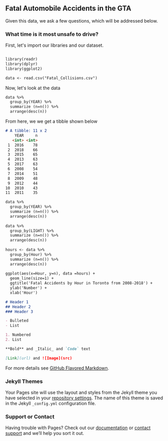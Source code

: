 ## Fatal Automobile Accidents in the GTA

Given this data, we ask a few questions, which will be addressed below.

### What time is it most unsafe to drive?

First, let's import our libraries and our dataset.
```markdown

library(readr)
library(dplyr)
library(ggplot2)

data <- read.csv("Fatal_Collisions.csv")

```
Now, let's look at the data

``` markdown
data %>%
  group_by(YEAR) %>%
  summarize (n=n()) %>%
  arrange(desc(n))
```
From here, we we get a tibble shown below

``` markdown
# A tibble: 11 x 2
    YEAR     n
   <int> <int>
 1  2016    78
 2  2018    66
 3  2015    65
 4  2013    63
 5  2017    63
 6  2008    54
 7  2014    51
 8  2009    48
 9  2012    44
10  2010    43
11  2011    35

```
``` markdown
data %>%
  group_by(YEAR) %>%
  summarize (n=n()) %>%
  arrange(desc(n))
  
data %>%
  group_by(LIGHT) %>%
  summarize (n=n()) %>%
  arrange(desc(n))
 
hours <- data %>%
  group_by(Hour) %>%
  summarize (n=n()) %>%
  arrange(desc(n))
  
ggplot(aes(x=Hour, y=n), data =hours) + 
  geom_line(size=1) + 
  ggtitle('Fatal Accidents by Hour in Toronto from 2008-2018') +
  ylab('Number') +
  xlab('Hour')

# Header 1
## Header 2
### Header 3

- Bulleted
- List

1. Numbered
2. List

**Bold** and _Italic_ and `Code` text

[Link](url) and ![Image](src)
```

For more details see [GitHub Flavored Markdown](https://guides.github.com/features/mastering-markdown/).

### Jekyll Themes

Your Pages site will use the layout and styles from the Jekyll theme you have selected in your [repository settings](https://github.com/ky-feng/miniature-octo-spork/settings). The name of this theme is saved in the Jekyll `_config.yml` configuration file.

### Support or Contact

Having trouble with Pages? Check out our [documentation](https://help.github.com/categories/github-pages-basics/) or [contact support](https://github.com/contact) and we’ll help you sort it out.
